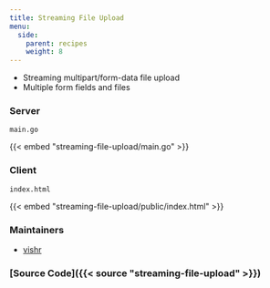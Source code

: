 ```yaml
---
title: Streaming File Upload
menu:
  side:
    parent: recipes
    weight: 8
---
```


- Streaming multipart/form-data file upload
- Multiple form fields and files

### Server

`main.go`

{{< embed "streaming-file-upload/main.go" >}}

### Client

`index.html`

{{< embed "streaming-file-upload/public/index.html" >}}

### Maintainers

- [vishr](https://github.com/vishr)

### [Source Code]({{< source "streaming-file-upload" >}})
